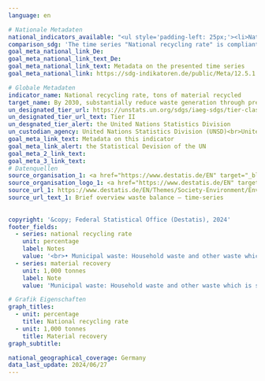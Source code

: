 ```yaml
---
language: en    

# Nationale Metadaten    
national_indicators_available: "<ul style='padding-left: 25px;'><li>National recycling rate</li> <li> Material recovery</li></ul>"    
comparison_sdg: 'The time series "National recycling rate" is compliant with the UN metadata. The time series "Material recovery" provides additional information.'    
goal_meta_national_link_De: 
goal_meta_national_link_text_De: 
goal_meta_national_link_text: Metadata on the presented time series
goal_meta_national_link: https://sdg-indikatoren.de/public/Meta/12.5.1.pdf    

# Globale Metadaten    
indicator_name: National recycling rate, tons of material recycled    
target_name: By 2030, substantially reduce waste generation through prevention, reduction, recycling and reuse    
un_designated_tier_url: https://unstats.un.org/sdgs/iaeg-sdgs/tier-classification/    
un_designated_tier_url_text: Tier II    
un_desgnated_tier_alert: the United Nations Statistics Division    
un_custodian_agency: United Nations Statistics Division (UNSD)<br>United Nations Environment Programme (UNEP)    
goal_meta_link_text: Metadata on this indicator    
goal_meta_link_alert: the Statistical Devision of the UN    
goal_meta_2_link_text:     
goal_meta_3_link_text:         
# Datenquellen
source_organisation_1: <a href="https://www.destatis.de/EN" target="_blank" title="Click here to go to the website of the organisation Federal Statistical Office (Destatis)."> Federal Statistical Office (Destatis) </a>
source_organisation_logo_1: <a href="https://www.destatis.de/EN" target="_blank"><img src="https://sdg-indikatoren.de/public/OrgImgEn/destatis.png" alt="Logo destatis" style="height:60px; width:148px"/></a>
source_url_1: https://www.destatis.de/EN/Themes/Society-Environment/Environment/Waste-Management/Tables/liste-brief-overview-waste-balance.html
source_url_text_1: Brief overview waste balance – time-series
    
    
copyright: '&copy; Federal Statistical Office (Destatis), 2024'    
footer_fields:
  - series: national recycling rate
    unit: percentage
    label: Notes
    value: '<br>• Municipal waste: Household waste and other waste which is similar in nature or composition to waste from households, e.g. commercial waste similar to household waste, market waste, Street-sweeping.<br>• Recycling rate: share of input of all treatment plants that are connected to the "Material recovery" processes total waste generation.<br>• Material recovery (recycled material): Recovery process in which the material of a waste becomes the same material again.'
  - series: material recovery
    unit: 1,000 tonnes
    label: Note
    value: 'Municipal waste: Household waste and other waste which is similar in nature or composition to waste from households, e.g. commercial waste similar to household waste, market waste, Street-sweeping.'    

# Grafik Eigenschaften    
graph_titles:
  - unit: percentage
    title: National recycling rate
  - unit: 1,000 tonnes
    title: Material recovery
graph_subtitle:     

national_geographical_coverage: Germany    
data_last_update: 2024/06/27    
---
```


<span></span>